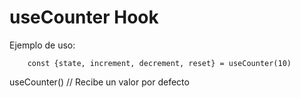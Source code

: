# useCounter Hook

Ejemplo de uso:


```
    const {state, increment, decrement, reset} = useCounter(10)
```

useCounter() // Recibe un valor por defecto

